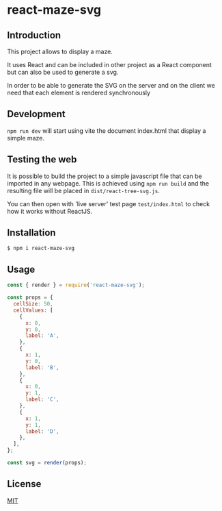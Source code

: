 # react-maze-svg

## Introduction

This project allows to display a maze.

It uses React and can be included in other project as a React component but can also be used to generate a svg.

In order to be able to generate the SVG on the server and on the client we need that each element is rendered synchronously

## Development

`npm run dev` will start using vite the document index.html that display a simple maze.

## Testing the web

It is possible to build the project to a simple javascript file that can be imported in any webpage. This is achieved using `npm run build` and the resulting file will be placed in `dist/react-tree-svg.js`.

You can then open with 'live server' test page `test/index.html` to check how it works without ReactJS.

## Installation

`$ npm i react-maze-svg`

## Usage

```js
const { render } = require('react-maze-svg');

const props = {
  cellSize: 50,
  cellValues: [
    {
      x: 0,
      y: 0,
      label: 'A',
    },
    {
      x: 1,
      y: 0,
      label: 'B',
    },
    {
      x: 0,
      y: 1,
      label: 'C',
    },
    {
      x: 1,
      y: 1,
      label: 'D',
    },
  ],
};

const svg = render(props);
```

## License

[MIT](./LICENSE)
